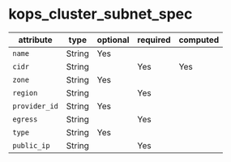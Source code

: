 # kops_cluster_subnet_spec

| attribute | type | optional | required | computed |
| --- | --- | --- | --- | --- |
| `name` | String | Yes |  |  |
| `cidr` | String |  | Yes | Yes |
| `zone` | String | Yes |  |  |
| `region` | String |  | Yes |  |
| `provider_id` | String | Yes |  |  |
| `egress` | String |  | Yes |  |
| `type` | String | Yes |  |  |
| `public_ip` | String |  | Yes |  |
